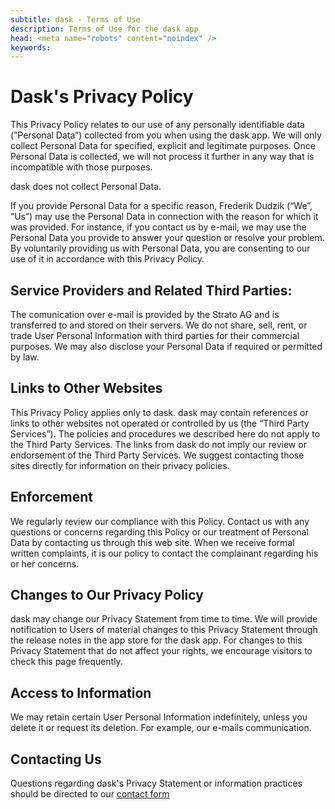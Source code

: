 ```yaml
---
subtitle: dask - Terms of Use
description: Terms of Use for the dask app
head: <meta name="robots" content="noindex" />
keywords: 
---
```

# Dask's Privacy Policy

This Privacy Policy relates to our use of any personally identifiable data (”Personal Data”) collected from you when using the dask app. We will only collect Personal Data for specified, explicit and legitimate purposes. Once Personal Data is collected, we will not process it further in any way that is incompatible with those purposes.

dask does not collect Personal Data.

If you provide Personal Data for a specific reason, Frederik Dudzik (“We”, “Us”) may use the Personal Data in connection with the reason for which it was provided. For instance, if you contact us by e-mail, we may use the Personal Data you provide to answer your question or resolve your problem.
By voluntarily providing us with Personal Data, you are consenting to our use of it in accordance with this Privacy Policy.

## Service Providers and Related Third Parties:

The comunication over e-mail is provided by the Strato AG and is transferred to and stored on their servers.
We do not share, sell, rent, or trade User Personal Information with third parties for their commercial purposes.
We may also disclose your Personal Data if required or permitted by law.

## Links to Other Websites

This Privacy Policy applies only to dask. dask may contain references or links to other websites not operated or controlled by us (the “Third Party Services”). The policies and procedures we described here do not apply to the Third Party Services. The links from dask do not imply our review or endorsement of the Third Party Services. We suggest contacting those sites directly for information on their privacy policies.

## Enforcement

We regularly review our compliance with this Policy. Contact us with any questions or concerns regarding this Policy or our treatment of Personal Data by contacting us through this web site. When we receive formal written complaints, it is our policy to contact the complainant regarding his or her concerns. 

## Changes to Our Privacy Policy

dask may change our Privacy Statement from time to time. We will provide notification to Users of material changes to this Privacy Statement through the release notes in the app store for the dask app. For changes to this Privacy Statement that do not affect your rights, we encourage visitors to check this page frequently.

## Access to Information

We may retain certain User Personal Information indefinitely, unless you delete it or request its deletion. For example, our e-mails communication.

## Contacting Us

Questions regarding dask's Privacy Statement or information practices should be directed to our [contact form](https://dudzik.co/contact)

